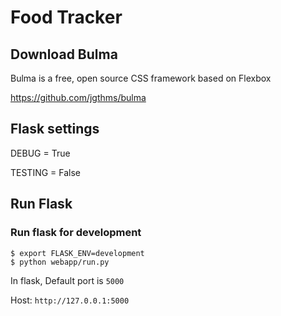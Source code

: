 # Food Tracker

## Download Bulma
Bulma is a free, open source CSS framework based on Flexbox

https://github.com/jgthms/bulma

## Flask settings
DEBUG = True 

TESTING = False

## Run Flask
### Run flask for development
```
$ export FLASK_ENV=development
$ python webapp/run.py

```
In flask, Default port is `5000`

Host:  `http://127.0.0.1:5000`
